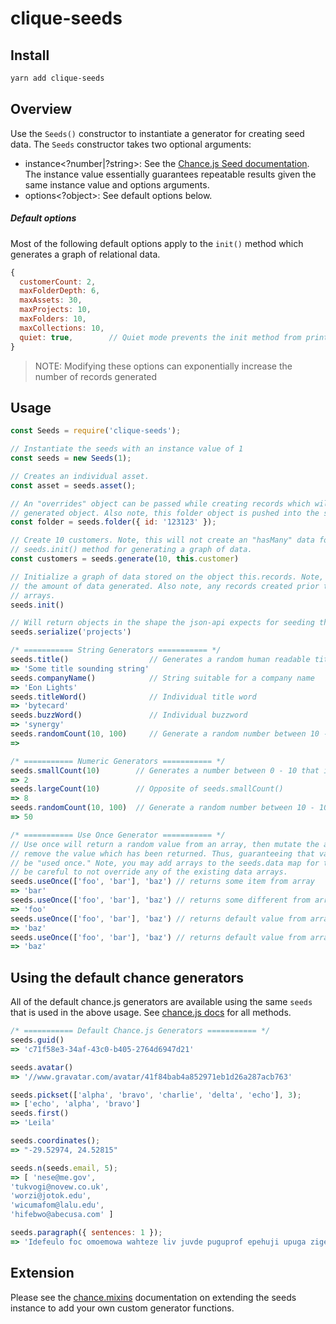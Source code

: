 # clique-seeds

## Install

```sh
yarn add clique-seeds
```


## Overview

Use the `Seeds()` constructor to instantiate a generator for creating seed data. The `Seeds` constructor takes two optional arguments:
- instance<?number|?string>: See the [Chance.js Seed documentation](https://chancejs.com/usage/seed.html). The instance value essentially guarantees repeatable results given the same instance value and options arguments.
- options<?object>: See default options below.

##### Default options

Most of the following default options apply to the `init()` method which generates a graph of relational data.

```js
{
  customerCount: 2,
  maxFolderDepth: 6,
  maxAssets: 30,
  maxProjects: 10,
  maxFolders: 10,
  maxCollections: 10,
  quiet: true,        // Quiet mode prevents the init method from printing record counts
}
```

> NOTE: Modifying these options can exponentially increase the number of records generated

## Usage

```js
const Seeds = require('clique-seeds');

// Instantiate the seeds with an instance value of 1
const seeds = new Seeds(1);

// Creates an individual asset.
const asset = seeds.asset();

// An "overrides" object can be passed while creating records which will automatically override the seed
// generated object. Also note, this folder object is pushed into the seeds.records.folders array.
const folder = seeds.folder({ id: '123123' });

// Create 10 customers. Note, this will not create an "hasMany" data for the generated customers. Use the
// seeds.init() method for generating a graph of data.
const customers = seeds.generate(10, this.customer)

// Initialize a graph of data stored on the object this.records. Note, calling seeds.init() twice will duplicate
// the amount of data generated. Also note, any records created prior to seeds.init() will exist within the records
// arrays.
seeds.init()

// Will return objects in the shape the json-api expects for seeding the db
seeds.serialize('projects')

/* =========== String Generators =========== */
seeds.title()                  // Generates a random human readable title (titles can have multiple words)
=> 'Some title sounding string'
seeds.companyName()            // String suitable for a company name
=> 'Eon Lights'
seeds.titleWord()              // Individual title word
=> 'bytecard'
seeds.buzzWord()               // Individual buzzword
=> 'synergy'
seeds.randomCount(10, 100)     // Generate a random number between 10 - 100
=>

/* =========== Numeric Generators =========== */
seeds.smallCount(10)        // Generates a number between 0 - 10 that is more likely to be small
=> 2
seeds.largeCount(10)        // Opposite of seeds.smallCount()
=> 8
seeds.randomCount(10, 100)  // Generate a random number between 10 - 100
=> 50

/* =========== Use Once Generator =========== */
// Use once will return a random value from an array, then mutate the array to
// remove the value which has been returned. Thus, guaranteeing that values can only
// be "used once." Note, you may add arrays to the seeds.data map for this purpose. However,
// be careful to not override any of the existing data arrays.
seeds.useOnce(['foo', 'bar'], 'baz') // returns some item from array
=> 'bar'
seeds.useOnce(['foo', 'bar'], 'baz') // returns some different from array
=> 'foo'
seeds.useOnce(['foo', 'bar'], 'baz') // returns default value from array
=> 'baz'
seeds.useOnce(['foo', 'bar'], 'baz') // returns default value from array
=> 'baz'
```

## Using the default chance generators

All of the default chance.js generators are available using the same `seeds` that is used in the above usage. See [chance.js docs](https://chancejs.com) for all methods.

```js
/* =========== Default Chance.js Generators =========== */
seeds.guid()
=> 'c71f58e3-34af-43c0-b405-2764d6947d21'

seeds.avatar()
=> '//www.gravatar.com/avatar/41f84bab4a852971eb1d26a287acb763'

seeds.pickset(['alpha', 'bravo', 'charlie', 'delta', 'echo'], 3);
=> ['echo', 'alpha', 'bravo']
seeds.first()
=> 'Leila'

seeds.coordinates();
=> "-29.52974, 24.52815"

seeds.n(seeds.email, 5);
=> [ 'nese@me.gov',
'tukvogi@novew.co.uk',
'worzi@jotok.edu',
'wicumafom@lalu.edu',
'hifebwo@abecusa.com' ]

seeds.paragraph({ sentences: 1 });
=> 'Idefeulo foc omoemowa wahteze liv juvde puguprof epehuji upuga zige odfe igo sit pilamhul oto ukurecef.'
```

## Extension

Please see the [chance.mixins](https://chancejs.com/helpers/mixin.html) documentation on extending the seeds instance to add your own custom generator functions.
